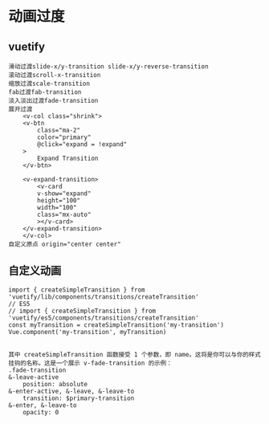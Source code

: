 # 动画过度

## vuetify

    滑动过渡slide-x/y-transition slide-x/y-reverse-transition
    滚动过渡scroll-x-transition
    缩放过渡scale-transition
    fab过渡fab-transition
    淡入淡出过渡fade-transition
    展开过渡
        <v-col class="shrink">
        <v-btn
            class="ma-2"
            color="primary"
            @click="expand = !expand"
        >
            Expand Transition
        </v-btn>

        <v-expand-transition>
            <v-card
            v-show="expand"
            height="100"
            width="100"
            class="mx-auto"
            ></v-card>
        </v-expand-transition>
        </v-col>
    自定义原点 origin="center center"

## 自定义动画

    import { createSimpleTransition } from 'vuetify/lib/components/transitions/createTransition'
    // ES5
    // import { createSimpleTransition } from 'vuetify/es5/components/transitions/createTransition'
    const myTransition = createSimpleTransition('my-transition')
    Vue.component('my-transition', myTransition)


    其中 createSimpleTransition 函数接受 1 个参数，即 name。这将是你可以与你的样式挂钩的名称。这是一个展示 v-fade-transition 的示例：
    .fade-transition
    &-leave-active
        position: absolute
    &-enter-active, &-leave, &-leave-to
        transition: $primary-transition
    &-enter, &-leave-to
        opacity: 0
